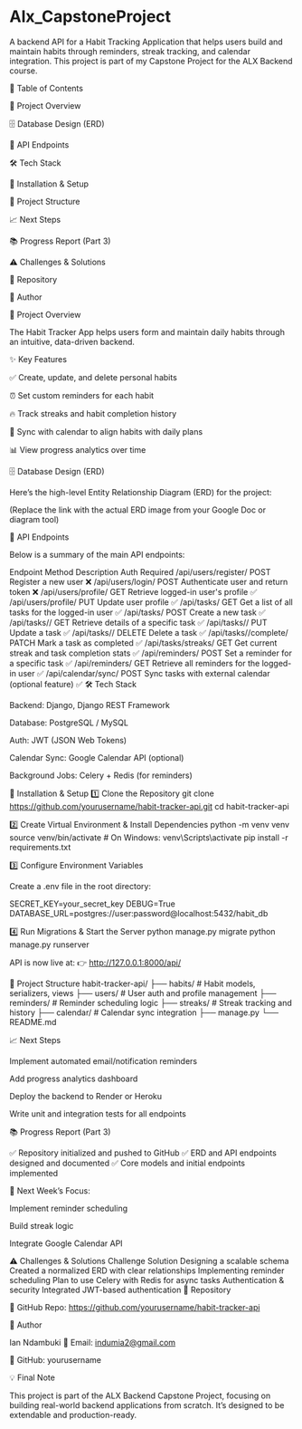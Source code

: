 # Alx_CapstoneProject
A backend API for a Habit Tracking Application that helps users build and maintain habits through reminders, streak tracking, and calendar integration.
This project is part of my Capstone Project for the ALX Backend course.

📌 Table of Contents

🚀 Project Overview

🗄️ Database Design (ERD)

📡 API Endpoints

🛠️ Tech Stack

🧪 Installation & Setup

📂 Project Structure

📈 Next Steps

📚 Progress Report (Part 3)

⚠️ Challenges & Solutions

📂 Repository

👤 Author

🚀 Project Overview

The Habit Tracker App helps users form and maintain daily habits through an intuitive, data-driven backend.

✨ Key Features

✅ Create, update, and delete personal habits

⏰ Set custom reminders for each habit

🔥 Track streaks and habit completion history

📅 Sync with calendar to align habits with daily plans

📊 View progress analytics over time

🗄️ Database Design (ERD)

Here’s the high-level Entity Relationship Diagram (ERD) for the project:

(Replace the link with the actual ERD image from your Google Doc or diagram tool)

📡 API Endpoints

Below is a summary of the main API endpoints:

Endpoint	Method	Description	Auth Required
/api/users/register/	POST	Register a new user	❌
/api/users/login/	POST	Authenticate user and return token	❌
/api/users/profile/	GET	Retrieve logged-in user's profile	✅
/api/users/profile/	PUT	Update user profile	✅
/api/tasks/	GET	Get a list of all tasks for the logged-in user	✅
/api/tasks/	POST	Create a new task	✅
/api/tasks/<id>/	GET	Retrieve details of a specific task	✅
/api/tasks/<id>/	PUT	Update a task	✅
/api/tasks/<id>/	DELETE	Delete a task	✅
/api/tasks/<id>/complete/	PATCH	Mark a task as completed	✅
/api/tasks/streaks/	GET	Get current streak and task completion stats	✅
/api/reminders/	POST	Set a reminder for a specific task	✅
/api/reminders/	GET	Retrieve all reminders for the logged-in user	✅
/api/calendar/sync/	POST	Sync tasks with external calendar (optional feature)	✅
🛠️ Tech Stack

Backend: Django, Django REST Framework

Database: PostgreSQL / MySQL

Auth: JWT (JSON Web Tokens)

Calendar Sync: Google Calendar API (optional)

Background Jobs: Celery + Redis (for reminders)

🧪 Installation & Setup
1️⃣ Clone the Repository
git clone https://github.com/yourusername/habit-tracker-api.git
cd habit-tracker-api

2️⃣ Create Virtual Environment & Install Dependencies
python -m venv venv
source venv/bin/activate    # On Windows: venv\Scripts\activate
pip install -r requirements.txt

3️⃣ Configure Environment Variables

Create a .env file in the root directory:

SECRET_KEY=your_secret_key
DEBUG=True
DATABASE_URL=postgres://user:password@localhost:5432/habit_db

4️⃣ Run Migrations & Start the Server
python manage.py migrate
python manage.py runserver


API is now live at:
👉 http://127.0.0.1:8000/api/

📂 Project Structure
habit-tracker-api/
├── habits/               # Habit models, serializers, views
├── users/                # User auth and profile management
├── reminders/            # Reminder scheduling logic
├── streaks/              # Streak tracking and history
├── calendar/             # Calendar sync integration
├── manage.py
└── README.md

📈 Next Steps

 Implement automated email/notification reminders

 Add progress analytics dashboard

 Deploy the backend to Render or Heroku

 Write unit and integration tests for all endpoints

📚 Progress Report (Part 3)

✅ Repository initialized and pushed to GitHub
✅ ERD and API endpoints designed and documented
✅ Core models and initial endpoints implemented

🎯 Next Week’s Focus:

Implement reminder scheduling

Build streak logic

Integrate Google Calendar API

⚠️ Challenges & Solutions
Challenge	Solution
Designing a scalable schema	Created a normalized ERD with clear relationships
Implementing reminder scheduling	Plan to use Celery with Redis for async tasks
Authentication & security	Integrated JWT-based authentication
📂 Repository

🔗 GitHub Repo: https://github.com/yourusername/habit-tracker-api

👤 Author

Ian Ndambuki
📧 Email: indumia2@gmail.com

🐙 GitHub: yourusername

💡 Final Note

This project is part of the ALX Backend Capstone Project, focusing on building real-world backend applications from scratch. It’s designed to be extendable and production-ready.
